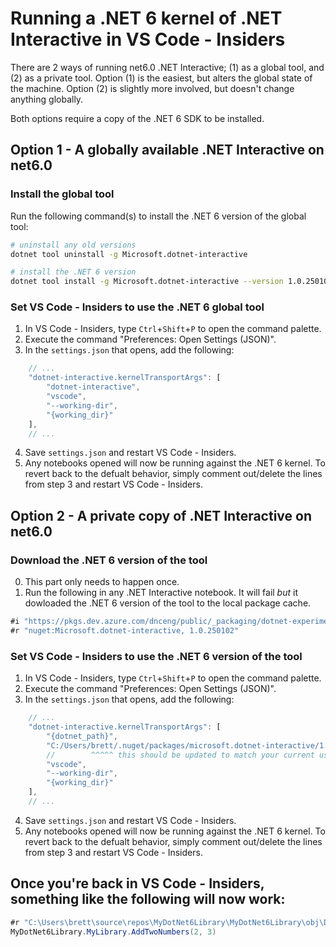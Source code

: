 # Running a .NET 6 kernel of .NET Interactive in VS Code - Insiders

There are 2 ways of running net6.0 .NET Interactive; (1) as a global tool, and (2) as a private tool.  Option (1) is the easiest, but alters the global state of the machine.  Option (2) is slightly more involved, but doesn't change anything globally.

Both options require a copy of the .NET 6 SDK to be installed.

## Option 1 - A globally available .NET Interactive on net6.0

### Install the global tool

Run the following command(s) to install the .NET 6 version of the global tool:

``` bash
# uninstall any old versions
dotnet tool uninstall -g Microsoft.dotnet-interactive

# install the .NET 6 version
dotnet tool install -g Microsoft.dotnet-interactive --version 1.0.250102 --add-source https://pkgs.dev.azure.com/dnceng/public/_packaging/dotnet-experimental/nuget/v3/index.json
```

### Set VS Code - Insiders to use the .NET 6 global tool

1. In VS Code - Insiders, type `Ctrl`+`Shift`+`P` to open the command palette.
2. Execute the command "Preferences: Open Settings (JSON)".
3. In the `settings.json` that opens, add the following:

``` javascript
    // ...
    "dotnet-interactive.kernelTransportArgs": [
        "dotnet-interactive",
        "vscode",
        "--working-dir",
        "{working_dir}"
    ],
    // ...
```

4. Save `settings.json` and restart VS Code - Insiders.
5. Any notebooks opened will now be running against the .NET 6 kernel.  To revert back to the defualt behavior, simply comment out/delete the lines from step 3 and restart VS Code - Insiders.

## Option 2 - A private copy of .NET Interactive on net6.0

### Download the .NET 6 version of the tool

0. This part only needs to happen once.
1. Run the following in any .NET Interactive notebook.  It will fail _but_ it dowloaded the .NET 6 version of the tool to the local package cache.

``` csharp
#i "https://pkgs.dev.azure.com/dnceng/public/_packaging/dotnet-experimental/nuget/v3/index.json"
#r "nuget:Microsoft.dotnet-interactive, 1.0.250102"
```

### Set VS Code - Insiders to use the .NET 6 version of the tool

1. In VS Code - Insiders, type `Ctrl`+`Shift`+`P` to open the command palette.
2. Execute the command "Preferences: Open Settings (JSON)".
3. In the `settings.json` that opens, add the following:

``` javascript
    // ...
    "dotnet-interactive.kernelTransportArgs": [
        "{dotnet_path}",
        "C:/Users/brett/.nuget/packages/microsoft.dotnet-interactive/1.0.250102/tools/net6.0/any/Microsoft.DotNet.Interactive.App.dll",
        //        ^^^^^ this should be updated to match your current user name
        "vscode",
        "--working-dir",
        "{working_dir}"
    ],
    // ...
```

4. Save `settings.json` and restart VS Code - Insiders.
5. Any notebooks opened will now be running against the .NET 6 kernel.  To revert back to the defualt behavior, simply comment out/delete the lines from step 3 and restart VS Code - Insiders.

## Once you're back in VS Code - Insiders, something like the following will now work:

``` csharp
#r "C:\Users\brett\source\repos\MyDotNet6Library\MyDotNet6Library\obj\Debug\net6.0\MyDotNet6Library.dll"
MyDotNet6Library.MyLibrary.AddTwoNumbers(2, 3)
```
